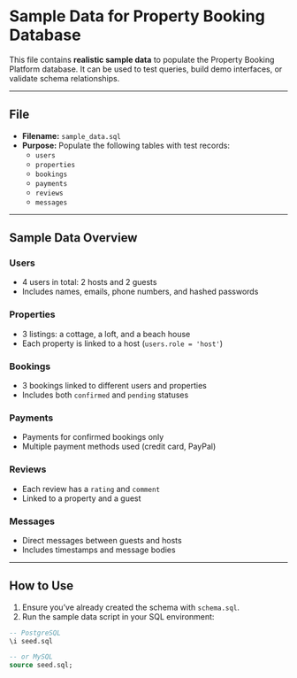 #  Sample Data for Property Booking Database

This file contains **realistic sample data** to populate the Property Booking Platform database. It can be used to test queries, build demo interfaces, or validate schema relationships.

---

##  File

- **Filename:** `sample_data.sql`
- **Purpose:** Populate the following tables with test records:
  - `users`
  - `properties`
  - `bookings`
  - `payments`
  - `reviews`
  - `messages`

---

##  Sample Data Overview

###  Users
- 4 users in total: 2 hosts and 2 guests
- Includes names, emails, phone numbers, and hashed passwords

###  Properties
- 3 listings: a cottage, a loft, and a beach house
- Each property is linked to a host (`users.role = 'host'`)

###  Bookings
- 3 bookings linked to different users and properties
- Includes both `confirmed` and `pending` statuses

###  Payments
- Payments for confirmed bookings only
- Multiple payment methods used (credit card, PayPal)

###  Reviews
- Each review has a `rating` and `comment`
- Linked to a property and a guest

###  Messages
- Direct messages between guests and hosts
- Includes timestamps and message bodies

---

##  How to Use

1. Ensure you’ve already created the schema with `schema.sql`.
2. Run the sample data script in your SQL environment:

```sql
-- PostgreSQL
\i seed.sql

-- or MySQL
source seed.sql;
